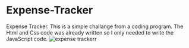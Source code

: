 # Expense-Tracker
Expense Tracker. This is a simple challange from a coding program. The Html and Css code was already written so I only needed to write the JavaScript code.
![expense trackerr](https://github.com/AdemSulimani/Expense-Tracker/assets/162042413/fb02e154-60a3-4e25-a7b1-19c4cb7abc03)
